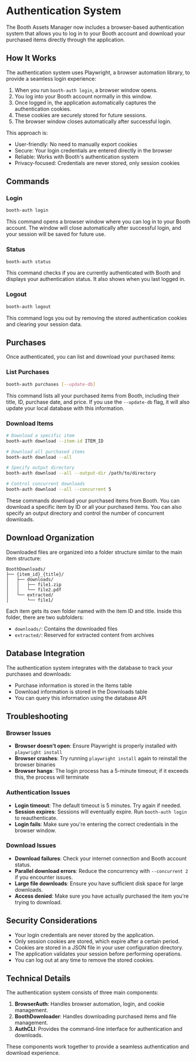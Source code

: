 # Authentication System

The Booth Assets Manager now includes a browser-based authentication system that allows you to log in to your Booth account and download your purchased items directly through the application.

## How It Works

The authentication system uses Playwright, a browser automation library, to provide a seamless login experience:

1. When you run `booth-auth login`, a browser window opens.
2. You log into your Booth account normally in this window.
3. Once logged in, the application automatically captures the authentication cookies.
4. These cookies are securely stored for future sessions.
5. The browser window closes automatically after successful login.

This approach is:
- User-friendly: No need to manually export cookies
- Secure: Your login credentials are entered directly in the browser
- Reliable: Works with Booth's authentication system
- Privacy-focused: Credentials are never stored, only session cookies

## Commands

### Login

```bash
booth-auth login
```

This command opens a browser window where you can log in to your Booth account. The window will close automatically after successful login, and your session will be saved for future use.

### Status

```bash
booth-auth status
```

This command checks if you are currently authenticated with Booth and displays your authentication status. It also shows when you last logged in.

### Logout

```bash
booth-auth logout
```

This command logs you out by removing the stored authentication cookies and clearing your session data.

## Purchases

Once authenticated, you can list and download your purchased items:

### List Purchases

```bash
booth-auth purchases [--update-db]
```

This command lists all your purchased items from Booth, including their title, ID, purchase date, and price. If you use the `--update-db` flag, it will also update your local database with this information.

### Download Items

```bash
# Download a specific item
booth-auth download --item-id ITEM_ID

# Download all purchased items
booth-auth download --all

# Specify output directory
booth-auth download --all --output-dir /path/to/directory

# Control concurrent downloads
booth-auth download --all --concurrent 5
```

These commands download your purchased items from Booth. You can download a specific item by ID or all your purchased items. You can also specify an output directory and control the number of concurrent downloads.

## Download Organization

Downloaded files are organized into a folder structure similar to the main item structure:

```
BoothDownloads/
├── {item_id}_{title}/
│   ├── downloads/
│   │   ├── file1.zip
│   │   └── file2.pdf
│   └── extracted/
│       └── file1/
```

Each item gets its own folder named with the item ID and title. Inside this folder, there are two subfolders:
- `downloads/`: Contains the downloaded files
- `extracted/`: Reserved for extracted content from archives

## Database Integration

The authentication system integrates with the database to track your purchases and downloads:

- Purchase information is stored in the Items table
- Download information is stored in the Downloads table
- You can query this information using the database API

## Troubleshooting

### Browser Issues

- **Browser doesn't open**: Ensure Playwright is properly installed with `playwright install`
- **Browser crashes**: Try running `playwright install` again to reinstall the browser binaries
- **Browser hangs**: The login process has a 5-minute timeout; if it exceeds this, the process will terminate

### Authentication Issues

- **Login timeout**: The default timeout is 5 minutes. Try again if needed.
- **Session expires**: Sessions will eventually expire. Run `booth-auth login` to reauthenticate.
- **Login fails**: Make sure you're entering the correct credentials in the browser window.

### Download Issues

- **Download failures**: Check your internet connection and Booth account status.
- **Parallel download errors**: Reduce the concurrency with `--concurrent 2` if you encounter issues.
- **Large file downloads**: Ensure you have sufficient disk space for large downloads.
- **Access denied**: Make sure you have actually purchased the item you're trying to download.

## Security Considerations

- Your login credentials are never stored by the application.
- Only session cookies are stored, which expire after a certain period.
- Cookies are stored in a JSON file in your user configuration directory.
- The application validates your session before performing operations.
- You can log out at any time to remove the stored cookies.

## Technical Details

The authentication system consists of three main components:

1. **BrowserAuth**: Handles browser automation, login, and cookie management.
2. **BoothDownloader**: Handles downloading purchased items and file management.
3. **AuthCLI**: Provides the command-line interface for authentication and downloads.

These components work together to provide a seamless authentication and download experience.
